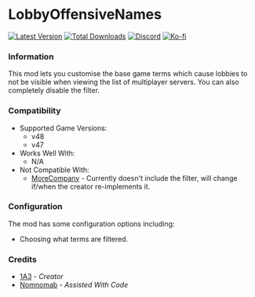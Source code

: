 # LobbyOffensiveNames

[![Latest Version](https://img.shields.io/thunderstore/v/Dev1A3/LobbyOffensiveNames?style=for-the-badge&logo=thunderstore&logoColor=white)](https://thunderstore.io/c/lethal-company/p/Dev1A3/LobbyOffensiveNames)
[![Total Downloads](https://img.shields.io/thunderstore/dt/Dev1A3/LobbyOffensiveNames?style=for-the-badge&logo=thunderstore&logoColor=white)](https://thunderstore.io/c/lethal-company/p/Dev1A3/LobbyOffensiveNames)
[![Discord](https://img.shields.io/discord/646323142737788928?style=for-the-badge&logo=discord&logoColor=white&label=Discord)](https://discord.gg/DZD2apDnMM)
[![Ko-fi](https://img.shields.io/badge/Donate-F16061.svg?style=for-the-badge&logo=ko-fi&logoColor=white&label=Ko-fi)](https://ko-fi.com/K3K8SOM8U)

### Information

This mod lets you customise the base game terms which cause lobbies to not be visible when viewing the list of multiplayer servers. You can also completely disable the filter.

### Compatibility

- Supported Game Versions:
  - v48
  - v47
- Works Well With:
  - N/A
- Not Compatible With:
  - [MoreCompany](https://thunderstore.io/c/lethal-company/p/notnotnotswipez/MoreCompany/) - Currently doesn't include the filter, will change if/when the creator re-implements it.

### Configuration

The mod has some configuration options including:

- Choosing what terms are filtered.

### Credits

- [1A3](https://github.com/1A3Dev) - _Creator_
- [Nomnomab](https://github.com/nomnomab) - _Assisted With Code_
